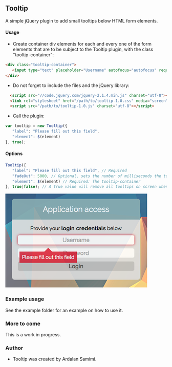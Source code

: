 ## Tooltip
A simple jQuery plugin to add small tooltips below HTML form elements.

#### Usage
* Create container div elements for each and every one of the form elements that are to be subject to the Tooltip plugin, with the class "tooltip-container":

```html
<div class="tooltip-container">
   <input type="text" placeholder="Username" autofocus="autofocus" required="required" />
</div>
```

* Do not forget to include the files and the jQuery library:

```html
  <script src="//code.jquery.com/jquery-2.1.4.min.js" charset="utf-8"></script>
  <link rel="stylesheet" href="/path/to/tooltip-1.0.css" media="screen" charset="utf-8">
  <script src="/path/to/tooltip-1.0.js" charset="utf-8"></script>
```

* Call the plugin:

```js
var tooltip = new Tooltip({
   "label": "Please fill out this field",
   "element": $(element)
}, true);
```

#### Options
```js
Tooltip({
   "label": "Please fill out this field", // Required
   "fadeOut": 5000, // Optional, sets the number of milliseconds the tooltip should stay on screen
   "element": $(element) // Required: The tooltip-container
}, true|false); // A true value will remove all tooltips on screen when executing
```

![Screenshot](https://github.com/pkrll/JavaScript/blob/master/Tooltip/tooltip10.png)

### Example usage
See the example folder for an example on how to use it.

### More to come
This is a work in progress.

### Author
* Tooltip was created by Ardalan Samimi.
